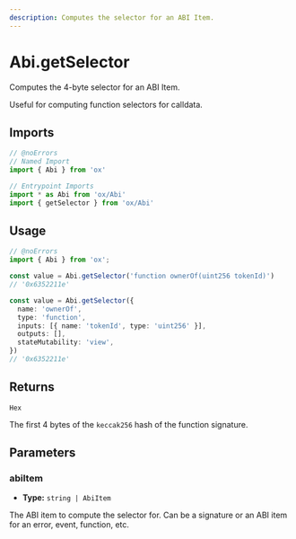 ```yaml
---
description: Computes the selector for an ABI Item.
---
```


# Abi.getSelector

Computes the 4-byte selector for an ABI Item.

Useful for computing function selectors for calldata.

## Imports

```ts twoslash
// @noErrors
// Named Import 
import { Abi } from 'ox'

// Entrypoint Imports
import * as Abi from 'ox/Abi'
import { getSelector } from 'ox/Abi'
```

## Usage

```ts twoslash
// @noErrors
import { Abi } from 'ox';

const value = Abi.getSelector('function ownerOf(uint256 tokenId)')
// '0x6352211e'

const value = Abi.getSelector({
  name: 'ownerOf',
  type: 'function',
  inputs: [{ name: 'tokenId', type: 'uint256' }],
  outputs: [],
  stateMutability: 'view',
})
// '0x6352211e'
```

## Returns

`Hex`

The first 4 bytes of the `keccak256` hash of the function signature.

## Parameters

### abiItem

- **Type:** `string | AbiItem`

The ABI item to compute the selector for. Can be a signature or an ABI item for an error, event, function, etc.